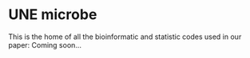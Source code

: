# UNE microbe
This is the home of all the bioinformatic and statistic codes used in our paper: Coming soon...
